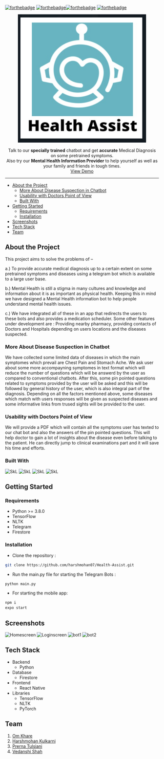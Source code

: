 [![forthebadge](https://forthebadge.com/images/badges/built-with-love.svg)](https://forthebadge.com) [![forthebadge](https://forthebadge.com/images/badges/powered-by-coffee.svg)](https://forthebadge.com)[![forthebadge](https://forthebadge.com/images/badges/check-it-out.svg)](https://forthebadge.com) [![forthebadge](https://forthebadge.com/images/badges/made-with-python.svg)](https://forthebadge.com)
 <br/>
 
 <p align="center">
  <a href="https://https://github.com/harshmohan07/Health-Assist/">
    <img src="Screenshots/healthassistlogo.PNG" alt="Logo" width="420" height="420"></a></p>
 
 <p align="center">
    Talk to our <strong>specially trained</strong> chatbot and get <strong>accurate</strong> Medical Diagnosis on some pretrained symptoms.
    <br />
    Also try our <strong>Mental Health Information Provider</strong> to help yourself as well as your family and friends in tough times.
    <br />
    <a href="https://youtu.be/evbLgKM_kMw">View Demo</a>
 
   </p>
</p>
<hr />

* [About the Project](#about-the-project)
  * [More About Disease Suspection in Chatbot](#real-time-analysis)
  * [Usability with Doctors Point of View](#notifications)
  * [Built With](#built-with)
* [Getting Started](#getting-started)
  * [Requirements](#requirements)
  * [Installation](#installations)
* [Screenshots](#screenshots)
* [Tech Stack](#techstack)
* [Team](#team)

## About the Project
This project aims to solve the problems of – 

a.)	To provide accurate medical diagnosis up to a certain extent on some pretrained symptoms and diseases using a telegram bot which is available to a large user base. 

b.)	Mental Health is still a stigma in many cultures and knowledge and information about it is as important as physical health. Keeping this in mind we have designed a Mental Health information bot to help people understand mental health issues.

c.) We have integrated all of these in an app that redirects the users to these bots and also provides a medication scheduler. Some other features under development are : Providing nearby pharmacy, providing contacts of Doctors and Hospitals depending on users locations and the diseases suspected.

### More About Disease Suspection in Chatbot
We have collected some limited data of diseases in which the main symptomes which prevail are Chest Pain and Stomach Ache. 
We ask user about some more accompayning symptomes in text format which will reduce the number of questions which will be answerd by the user as compared to conventional chatbots. 
After this, some pin pointed questions related to symptoms provided by the user will be asked and this will be followed by general history of the user, which is also integral part of the diagnosis.
Depending on all the factors mentioned above, some diseases which match with users responses will be given as suspected diseases and some informative links from trused sights will be provided to the user.

### Usability with Doctors Point of View
We will provide a PDF which will contain all the symptoms user has texted to our chat bot and also the answers of the pin pointed questions.
This will help doctor to gain a lot of insights about the disease even before talking to the patient. He can directly jump to clinical examinations part and it will save his time and efforts.

### Built With 
<p float = "left">
<img alt="SkL" src="https://img.shields.io/badge/tensorflow-678983?style=for-the-badge&logo=tensorflow&logoColor=white"/>
 
<img alt="SkL" src="https://img.shields.io/badge/python-DB6B97?style=for-the-badge&logo=python&logoColor=white"/>

<img alt="SkL" src="https://img.shields.io/badge/firebase-FFBD35?style=for-the-badge&logo=firebase&logoColor=white"/>
 
<img alt="SkL" src="https://img.shields.io/badge/react_native-CFFFDC?style=for-the-badge&logo=react&logoColor=black"/>
</p>

## Getting Started

### Requirements
* Python >= 3.8.0
* TensorFlow
* NLTK
* Telegram
* Firestore

### Installation
* Clone the repository : 
```sh 
git clone https://github.com/harshmohan07/Health-Assist.git 
```

* Run the main.py file for starting the Telegram Bots : 
```sh 
python main.py
```

* For starting the mobile app: 
```sh 
npm i
expo start
```

## Screenshots
![Homescreen](https://user-images.githubusercontent.com/87142754/158045750-0af7680b-2cf9-43ee-b528-85079a9dfb9e.jpeg)
![Loginscreen](https://user-images.githubusercontent.com/87142754/158045756-40c94ce5-b23a-4973-93e6-113bf74eb207.jpeg)
![bot1](https://user-images.githubusercontent.com/87142754/158045759-2a6c6734-33e8-429f-8c47-358391cbb205.jpeg)
![bot2](https://user-images.githubusercontent.com/87142754/158045769-8b4e78b7-90a3-4fea-a0af-65f1bfd999c8.jpeg)


## Tech Stack
* Backend
  * Python <br/>
* Database
  * Firestore <br/>
* Frontend
  * React Native <br/>
* Libraries
  * TensorFlow
  * NLTK
  * PyTorch <br/>

## Team
1. [Om Khare](https://github.com/OmKhare)
2. [Harshmohan Kulkarni](https://github.com/harshmohan07)
3. [Prerna Tulsiani](https://github.com/pt3002)
4. [Vedanshi Shah](https://github.com/Vedanshi-Shah)
